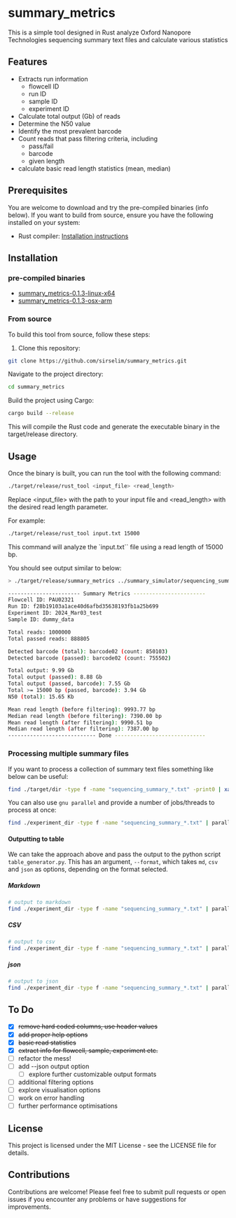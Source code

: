 # summary_metrics

This is a simple tool designed in Rust analyze Oxford Nanopore Technologies sequencing summary text files and calculate various statistics 

## Features

- Extracts run information
  - flowcell ID
  - run ID
  - sample ID
  - experiment ID
- Calculate total output (Gb) of reads
- Determine the N50 value
- Identify the most prevalent barcode
- Count reads that pass filtering criteria, including
  - pass/fail
  - barcode
  - given length
- calculate basic read length statistics (mean, median)

## Prerequisites

You are welcome to download and try the pre-compiled binaries (info below). If you want to build from source, ensure you have the following installed on your system:

- Rust compiler: [Installation instructions](https://www.rust-lang.org/tools/install)

## Installation

### pre-compiled binaries

- [summary_metrics-0.1.3-linux-x64](https://github.com/sirselim/summary_metrics/raw/main/binaries/summary_metrics-0.1.3-linux-x64.tar.gz)
- [summary_metrics-0.1.3-osx-arm](https://github.com/sirselim/summary_metrics/raw/main/binaries/summary_metrics-0.1.3-osx-arm64.tar.gz)

### From source

To build this tool from source, follow these steps:

1. Clone this repository:

```bash
git clone https://github.com/sirselim/summary_metrics.git
```

Navigate to the project directory:

```bash
cd summary_metrics
```

Build the project using Cargo:

```bash
cargo build --release
```

This will compile the Rust code and generate the executable binary in the target/release directory.

## Usage

Once the binary is built, you can run the tool with the following command:

```bash
./target/release/rust_tool <input_file> <read_length>
```

Replace <input_file> with the path to your input file and <read_length> with the desired read length parameter.

For example:

```bash
./target/release/rust_tool input.txt 15000
```

This command will analyze the `input.txt`` file using a read length of 15000 bp.

You should see output similar to below:

```bash
> ./target/release/summary_metrics ../summary_simulator/sequencing_summary_sim_data.txt 15000

----------------------- Summary Metrics -----------------------
Flowcell ID: PAU02321
Run ID: f28b19103a1ace40d6afbd35638193fb1a25b699
Experiment ID: 2024_Mar03_test
Sample ID: dummy_data

Total reads: 1000000
Total passed reads: 888805

Detected barcode (total): barcode02 (count: 850103)
Detected barcode (passed): barcode02 (count: 755502)

Total output: 9.99 Gb
Total output (passed): 8.88 Gb
Total output (passed, barcode): 7.55 Gb
Total >= 15000 bp (passed, barcode): 3.94 Gb
N50 (total): 15.65 Kb

Mean read length (before filtering): 9993.77 bp
Median read length (before filtering): 7390.00 bp
Mean read length (after filtering): 9990.51 bp
Median read length (after filtering): 7387.00 bp
---------------------------- Done -----------------------------
```

### Processing multiple summary files

If you want to process a collection of summary text files something like below can be useful:

```bash
find ./target/dir -type f -name "sequencing_summary_*.txt" -print0 | xargs -0 -I{} sh -c 'echo "Processing {}"; ./target/release/summary_metrics {} 15000'
```

You can also use `gnu parallel` and provide a number of jobs/threads to process at once:

```bash
find ./experiment_dir -type f -name "sequencing_summary_*.txt" | parallel -j 24 'echo -e "\nProcessing {}"; ./target/release/summary_metrics {} 15000'
```

#### Outputting to table

We can take the approach above and pass the output to the python script `table_generator.py`. This has an argument, `--format`, which takes `md`, `csv` 
and `json` as options, depending on the format selected.

##### Markdown

```bash
# output to markdown
find ./experiment_dir -type f -name "sequencing_summary_*.txt" | parallel -j 24 'echo -e "\nProcessing {}"; ./target/release/summary_metrics {} 15000' | python3 ./table_generator.py --format md > my_output.md
```

##### CSV

```bash
# output to csv
find ./experiment_dir -type f -name "sequencing_summary_*.txt" | parallel -j 24 'echo -e "\nProcessing {}"; ./target/release/summary_metrics {} 15000' | python3 ./table_generator.py --format csv > my_output.csv
```

##### json

```bash
# output to json
find ./experiment_dir -type f -name "sequencing_summary_*.txt" | parallel -j 24 'echo -e "\nProcessing {}"; ./target/release/summary_metrics {} 15000' | python3 ./table_generator.py --format json > my_output.json
```

## To Do

- [X] ~~remove hard coded columns, use header values~~
- [X] ~~add proper help options~~
- [X] ~~basic read statistics~~
- [X] ~~extract info for flowcell, sample, experiment etc.~~
- [ ] refactor the mess!
- [ ] add --json output option
  - [ ] explore further customizable output formats
- [ ] additional filtering options
- [ ] explore visualisation options
- [ ] work on error handling
- [ ] further performance optimisations

## License

This project is licensed under the MIT License - see the LICENSE file for details.

## Contributions

Contributions are welcome! Please feel free to submit pull requests or open issues if you encounter any problems or have suggestions for improvements.
